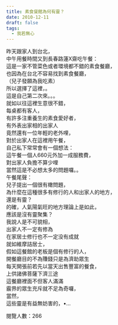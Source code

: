 ```yaml
---
title: 素食餐館為何有靈？
date: 2010-12-11
draft: false
tags:
  - 我若無心
---
```

昨天跟家人到台北，  
中午用餐時間又到長春路蓮X齋吃午餐：  
這是一家不管菜色或者環境都不錯的素食餐廳，  
也因為在台北不容易找到素食餐廳，  
（兒子發願為我吃素）  
所以選擇了這裡，。  
這是自己第二次來。。。  
就如以往這裡生意很不錯，  
每桌都有客人，  
有許多注重養生的素食愛好者，  
有外表出家相的出家人  
竟然還有一位年輕的老外哩，  
對於出家人在這裡用午餐，  
自己私下常常會有一個想法：  
這午餐一個人660元外加一成服務費，  
對出家人負擔不算少哩  
當然這是不必想太多的問題囉。。  
午餐尾聲：  
兒子提出一個很有橄問題，  
為什麼在這種很多有修行的人和出家人的地方，  
還是有靈？  
的確，人氣陽氣旺的地方理論上是如此，  
應該是沒有靈聚集？  
我說人是不可貌相，  
出家人不一定有修為  
在家居士修行也不一定没有成就  
就如維摩詰居士，  
假如這餐館的老板是個有修行的人，  
開餐廳目的不為賺錢只是為濟助眾生  
每天開張前若先以當天出售豐富的餐食，  
上供諸佛菩薩下濟三途  
這餐廳裡面不但客人滿滿  
霰界的眾生充斥就不足為奇囉，  
當然，  
這些靈是有益無妨害的，•…  


閱覽人數：266